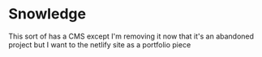 # Snowledge

This sort of has a CMS except I'm removing it now that it's an abandoned project but I want to the netlify site as a portfolio piece

